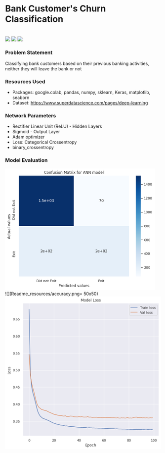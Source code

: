 # Bank Customer's Churn Classification <h1> 
  
![](https://img.shields.io/badge/Dataset-Kaggle-blue)  ![](https://img.shields.io/badge/Python-3.6-red)   ![](https://img.shields.io/badge/Library-Keras-ff69b4)

### Problem Statement 
Classifying bank customers based on their previous banking activities, neither they will leave the bank or not

### Resources Used
* Packages: google.colab, pandas, numpy, sklearn, Keras, matplotlib, seaborn
* Dataset: https://www.superdatascience.com/pages/deep-learning

### Network Parameters
* Rectifier Linear Unit (ReLU) - Hidden Layers
* Sigmoid - Output Layer
* Adam optimizer
* Loss: Categorical Crossentropy
* binary_crossentropy

### Model Evaluation


![](Readme_resources/confusion_matrix.png) <br/>
![](Readme_resources/accuracy.png= 50x50) 
![](Readme_resources/loss.png)

